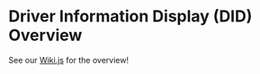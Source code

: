 # Driver Information Display (DID) Overview
See our [Wiki.js](https://wiki.ubcsolar.com/subteams/embedded/system-overview) for the overview!